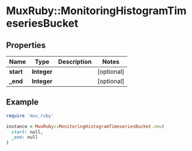 # MuxRuby::MonitoringHistogramTimeseriesBucket

## Properties

| Name | Type | Description | Notes |
| ---- | ---- | ----------- | ----- |
| **start** | **Integer** |  | [optional] |
| **_end** | **Integer** |  | [optional] |

## Example

```ruby
require 'mux_ruby'

instance = MuxRuby::MonitoringHistogramTimeseriesBucket.new(
  start: null,
  _end: null
)
```


